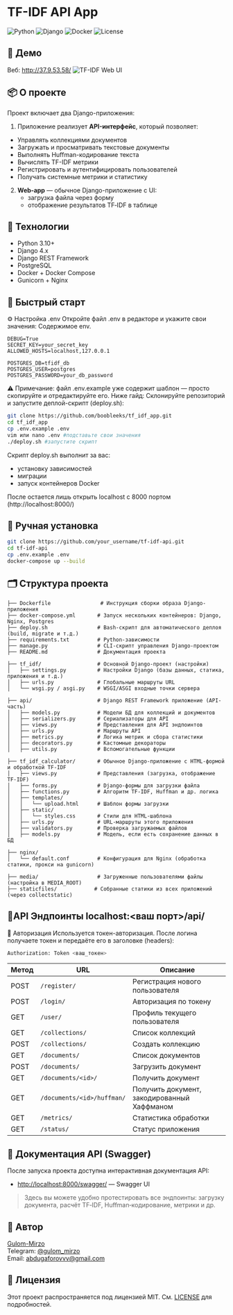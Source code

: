# TF-IDF API App
![Python](https://img.shields.io/badge/python-3.10+-blue)
![Django](https://img.shields.io/badge/django-4.x-green)
![Docker](https://img.shields.io/badge/docker-ready-blue)
![License](https://img.shields.io/badge/license-MIT-green)

## 🎥 Демо
Веб: http://37.9.53.58/
![TF-IDF Web UI](https://github.com/user-attachments/assets/ad5df9bd-ca60-485a-8227-f40b94052bb5)

## 📦 О проекте
Проект включает два Django-приложения:
1) Приложение реализует **API-интерфейс**, который позволяет:

- Управлять коллекциями документов
- Загружать и просматривать текстовые документы
- Выполнять Huffman-кодирование текста
- Вычислять TF-IDF метрики
- Регистрировать и аутентифицировать пользователей
- Получать системные метрики и статистику

2) **Web‑app** — обычное Django-приложение с UI:
   - загрузка файла через форму
   - отображение результатов TF‑IDF в таблице

## 🔧 Технологии

- Python 3.10+
- Django 4.x
- Django REST Framework
- PostgreSQL
- Docker + Docker Compose
- Gunicorn + Nginx

## 🚀 Быстрый старт
⚙️ Настройка .env
Откройте файл .env в редакторе и укажите свои значения:
Содержимое env.
```
DEBUG=True
SECRET_KEY=your_secret_key
ALLOWED_HOSTS=localhost,127.0.0.1

POSTGRES_DB=tfidf_db
POSTGRES_USER=postgres
POSTGRES_PASSWORD=your_db_password
```
⚠️ Примечание: файл .env.example уже содержит шаблон — просто скопируйте и отредактируйте его. Ниже гайд:
Склонируйте репозиторий и запустите деплой-скрипт (deploy.sh):
```bash
git clone https://github.com/boobleeks/tf_idf_app.git
cd tf_idf_app
cp .env.example .env
vim или nano .env #подставьте свои значения
./deploy.sh #запустите скрипт
```
Скрипт deploy.sh выполнит за вас:
- установку зависимостей
- миграции
- запуск контейнеров Docker

После остается лишь открыть localhost c 8000 портом (http://localhost:8000/)

## 🚀 Ручная установка
```bash
git clone https://github.com/your_username/tf-idf-api.git
cd tf-idf-api
cp .env.example .env
docker-compose up --build
```

## 🗂 Структура проекта
```
├── Dockerfile                # Инструкция сборки образа Django-приложения
├── docker-compose.yml       # Запуск нескольких контейнеров: Django, Nginx, Postgres
├── deploy.sh                # Bash-скрипт для автоматического деплоя (build, migrate и т.д.)
├── requirements.txt         # Python-зависимости
├── manage.py                # CLI-скрипт управления Django-проектом
├── README.md                # Документация проекта

├── tf_idf/                  # Основной Django-проект (настройки)
│   ├── settings.py          # Настройки Django (базы данных, статика, приложения и т.д.)
│   ├── urls.py              # Глобальные маршруты URL
│   └── wsgi.py / asgi.py    # WSGI/ASGI входные точки сервера

├── api/                     # Django REST Framework приложение (API-часть)
│   ├── models.py            # Модели БД для коллекций и документов
│   ├── serializers.py       # Сериализаторы для API
│   ├── views.py             # Представления для API эндпоинтов
│   ├── urls.py              # Маршруты API
│   ├── metrics.py           # Логика метрик и сбора статистики
│   ├── decorators.py        # Кастомные декораторы
│   ├── utils.py             # Вспомогательные функции

├── tf_idf_calculator/       # Обычное Django-приложение с HTML-формой и обработкой TF-IDF
│   ├── views.py             # Представления (загрузка, отображение TF-IDF)
│   ├── forms.py             # Django-формы для загрузки файла
│   ├── functions.py         # Алгоритм TF-IDF, Huffman и др. логика
│   ├── templates/
│   │   └── upload.html      # Шаблон формы загрузки
│   ├── static/
│   │   └── styles.css       # Стили для HTML-шаблона
│   ├── urls.py              # URL-маршруты этого приложения
│   ├── validators.py        # Проверка загружаемых файлов
│   ├── models.py            # Модель, если есть сохранение данных в БД

├── nginx/
│   └── default.conf         # Конфигурация для Nginx (обработка статики, прокси на gunicorn)

├── media/                   # Загруженные пользователями файлы (настройка в MEDIA_ROOT)
├── staticfiles/            # Собранные статики из всех приложений (через collectstatic)
```

## 📄API Эндпоинты localhost:<ваш порт>/api/

🔐 Авторизация
Используется токен-авторизация. После логина получаете токен и передаёте его в заголовке (headers):
```bash
Authorization: Token <ваш_токен>
```

| Метод | URL                        | Описание                                    |
| ----- | -------------------------- | ------------------------------------------- |
| POST  | `/register/`               | Регистрация нового пользователя             |
| POST  | `/login/`                  | Авторизация по токену                       |
| GET   | `/user/`                   | Профиль текущего пользователя               |
| GET   | `/collections/`            | Список коллекций                            |
| POST  | `/collections/`            | Создать коллекцию                           |
| GET   | `/documents/`              | Список документов                           |
| POST  | `/documents/`              | Загрузить документ                          |
| GET   | `/documents/<id>/`         | Получить документ                           |
| GET   | `/documents/<id>/huffman/` | Получить документ, закодированный Хаффманом |
| GET   | `/metrics/`                | Статистика обработки                        |
| GET   | `/status/`                 | Статус приложения                           |


## 📘 Документация API (Swagger)

После запуска проекта доступна интерактивная документация API:

* [http://localhost:8000/swagger/](http://localhost:8000/swagger/) — Swagger UI

> Здесь вы можете удобно протестировать все эндпоинты: загрузку документа, расчёт TF‑IDF, Huffman‑кодирование, метрики и др.


## 👤 Автор

[Gulom-Mirzo](https://github.com/boobleeks)  
Telegram: [@gulom_mirzo](https://t.me/gulom_mirzo)  
Email: abdugaforovvv@gmail.com

## 📄 Лицензия

Этот проект распространяется под лицензией MIT. См. [LICENSE](LICENSE) для подробностей.





